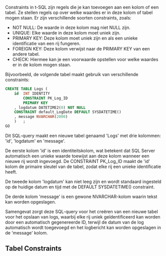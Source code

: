Constraints in t-SQL zijn regels die je kan toevoegen aan een kolom of een tabel. Ze stellen regels op over welke waardes er in deze kolom of tabel mogen staan. Er zijn verschillende soorten constraints, zoals:
- NOT NULL: De waarde in deze kolom mag niet NULL zijn.
- UNIQUE: Elke waarde in deze kolom moet uniek zijn.
- PRIMARY KEY: Deze kolom moet uniek zijn en als een unieke identificatie van een rij fungeren.
- FOREIGN KEY: Deze kolom verwijst naar de PRIMARY KEY van een andere tabel.
- CHECK: Hiermee kan je een voorwaarde opstellen voor welke waardes er in de kolom mogen staan.

Bijvoorbeeld, de volgende tabel maakt gebruik van verschillende constraints:

```sql
CREATE TABLE Logs (
	id  INT IDENTITY 
        CONSTRAINT PK_Log_ID 
        PRIMARY KEY
	, logdatum DATETIME2(0) NOT NULL
    CONSTRAINT default_LogDate DEFAULT SYSDATETIME()
    , message NVARCHAR(2000)
    )	;
GO
```

Dit SQL-query maakt een nieuwe tabel genaamd 'Logs' met drie kolommen: 'id', 'logdatum' en 'message'.

De eerste kolom 'id' is een identiteitskolom, wat betekent dat SQL Server automatisch een unieke waarde toewijst aan deze kolom wanneer een nieuwe rij wordt ingevoegd. De CONSTRAINT PK_Log_ID maakt de 'id' kolom de primaire sleutel van de tabel, zodat elke rij een unieke identificatie heeft.

De tweede kolom 'logdatum' kan niet leeg zijn en wordt standaard ingesteld op de huidige datum en tijd met de DEFAULT SYSDATETIME() constraint.

De derde kolom 'message' is een gewone NVARCHAR-kolom waarin tekst kan worden opgeslagen.

Samengevat zorgt deze SQL-query voor het creëren van een nieuwe tabel voor het opslaan van logs, waarbij elke rij uniek geïdentificeerd kan worden door een automatisch gegenereerde ID, terwijl de datum van de log automatisch wordt toegevoegd en het logbericht kan worden opgeslagen in de 'message' kolom.

## Tabel Constraints






